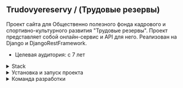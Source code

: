 ## Trudovyereservy / (Трудовые резервы)

Проект сайта для Общественно полезного фонда кадрового и спортивно-культурного развития "Трудовые резервы".
Проект представляет собой онлайн-сервис и API для него.
Реализован на Django и DjangoRestFramework.

- Целевая аудитория: c 7 лет

<details>
<summary>Stack</summary>

- Python 3.11
- Django 4.2.7
- DRF 3.14.0
- Docker
- Docker-Compose

</details>

<details>
<summary>Установка и запуск проекта</summary>

* Клонировать репозиторий и перейти в него в командной строке:
```
git clone https://github.com/Trudovyereservy/backend.git
```
```
cd talent_reserves
```

* Cоздать и активировать виртуальное окружение:
```
python -m venv venv
```
```
source venv/Scripts/activate
```

* Установить зависимости из файла ```requirements.txt```:
```
pip install -r requirements.txt
```

* Запустить базу данных в Докере:
```
docker-compose up -d --build db
```

* Выполнить миграции:
```
python manage.py makemigrations
python manage.py migrate
```

* Запустить проект:
```
python manage.py runserver
```

* Документация к API доступна по ссылке:
```
http://127.0.0.1:8000/doc/
```

</details>

<details>
<summary>Команда разработки</summary>

Тимлид:

- [Кирилл Лесников](https://github.com/lekirill)

Разработчики:

- [Вероника Лаптева](https://github.com/VeronikaLapteva)
- [Виктория Латышева](https://github.com/vikkilat)
- [Всеволод Зайковский](https://github.com/4lk4st)


</details>

